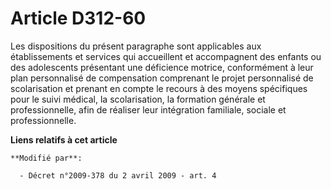 # Article D312-60

Les dispositions du présent paragraphe sont applicables aux établissements et services qui accueillent et accompagnent des
enfants ou des adolescents présentant une déficience motrice, conformément à leur plan personnalisé de compensation
comprenant le projet personnalisé de scolarisation et prenant en compte le recours à des moyens spécifiques pour le suivi
médical, la scolarisation, la formation générale et professionnelle, afin de réaliser leur intégration familiale, sociale et
professionnelle.

**Liens relatifs à cet article**

	**Modifié par**:

	  - Décret n°2009-378 du 2 avril 2009 - art. 4
